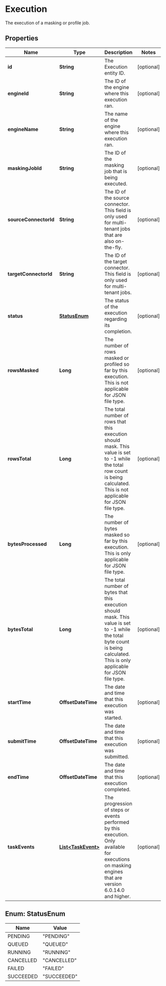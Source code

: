 

# Execution

The execution of a masking or profile job.

## Properties

Name | Type | Description | Notes
------------ | ------------- | ------------- | -------------
**id** | **String** | The Execution entity ID. |  [optional]
**engineId** | **String** | The ID of the engine where this execution ran. |  [optional]
**engineName** | **String** | The name of the engine where this execution ran. |  [optional]
**maskingJobId** | **String** | The ID of the masking job that is being executed. |  [optional]
**sourceConnectorId** | **String** | The ID of the source connector. This field is only used for multi-tenant jobs that are also on-the-fly. |  [optional]
**targetConnectorId** | **String** | The ID of the target connector. This field is only used for multi-tenant jobs. |  [optional]
**status** | [**StatusEnum**](#StatusEnum) | The status of the execution regarding its completion. |  [optional]
**rowsMasked** | **Long** | The number of rows masked or profiled so far by this execution. This is not applicable for JSON file type. |  [optional]
**rowsTotal** | **Long** | The total number of rows that this execution should mask. This value is set to -1 while the total row count is being calculated. This is not applicable for JSON file type. |  [optional]
**bytesProcessed** | **Long** | The number of bytes masked so far by this execution. This is only applicable for JSON file type. |  [optional]
**bytesTotal** | **Long** | The total number of bytes that this execution should mask. This value is set to -1 while the total byte count is being calculated. This is only applicable for JSON file type. |  [optional]
**startTime** | **OffsetDateTime** | The date and time that this execution was started. |  [optional]
**submitTime** | **OffsetDateTime** | The date and time that this execution was submitted. |  [optional]
**endTime** | **OffsetDateTime** | The date and time that this execution completed. |  [optional]
**taskEvents** | [**List&lt;TaskEvent&gt;**](TaskEvent.md) | The progression of steps or events performed by this execution. Only available for executions on masking engines that are version 6.0.14.0 and higher. |  [optional]



## Enum: StatusEnum

Name | Value
---- | -----
PENDING | &quot;PENDING&quot;
QUEUED | &quot;QUEUED&quot;
RUNNING | &quot;RUNNING&quot;
CANCELLED | &quot;CANCELLED&quot;
FAILED | &quot;FAILED&quot;
SUCCEEDED | &quot;SUCCEEDED&quot;



